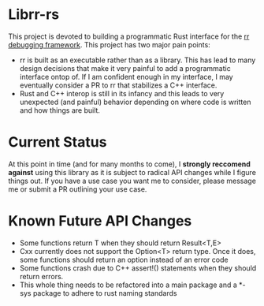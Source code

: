 # Librr-rs

This project is devoted to building a programmatic Rust interface for the [rr debugging framework](https://github.com/rr-debugger/rr). This project has two major pain points:
- rr is built as an executable rather than as a library. This has lead to many design decisions that make it very painful to add a programmatic interface ontop of. If I am confident enough in my interface, I may eventually consider a PR to rr that stabilizes a C++ interface.
- Rust and C++ interop is still in its infancy and this leads to very unexpected (and painful) behavior depending on where code is written and how things are built.


# Current Status

At this point in time (and for many months to come), I **strongly reccomend against** using this library as it is subject to radical API changes while I figure things out. If you have a use case you want me to consider, please message me or submit a PR outlining your use case. 


# Known Future API Changes
- Some functions return T when they should return Result\<T,E\>
- Cxx currently does not support the Option\<T\> return type. Once it does, some functions should return an option instead of an error code 
- Some functions crash due to C++ assert!() statements when they should return errors. 
- This whole thing needs to be refactored into a main package and a *-sys package to adhere to rust naming standards
